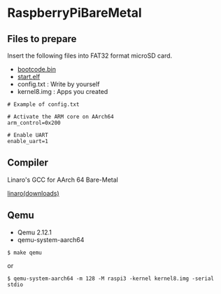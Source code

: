 # RaspberryPiBareMetal

## Files to prepare

Insert the following files into FAT32 format microSD card.  

* [bootcode.bin](https://github.com/raspberrypi/firmware/blob/master/boot/bootcode.bin)
* [start.elf](https://github.com/raspberrypi/firmware/blob/master/boot/start.elf)
* config.txt : Write by yourself
* kernel8.img : Apps you created

```
# Example of config.txt

# Activate the ARM core on AArch64
arm_control=0x200

# Enable UART
enable_uart=1
```

## Compiler

Linaro's GCC for AArch 64 Bare-Metal  

[linaro(downloads)](https://www.linaro.org/downloads/)  

## Qemu

* Qemu 2.12.1
* qemu-system-aarch64

```
$ make qemu
```

or

```
$ qemu-system-aarch64 -m 128 -M raspi3 -kernel kernel8.img -serial stdio
```
